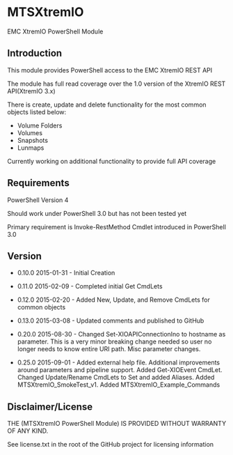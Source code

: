MTSXtremIO
=============
EMC XtremIO PowerShell Module


Introduction
-------
This module provides PowerShell access to the EMC XtremIO REST API

The module has full read coverage over the 1.0 version of the XtremIO REST API(XtremIO 3.x)

There is create, update and delete functionality for the most common objects listed below:

- Volume Folders
- Volumes
- Snapshots
- Lunmaps

Currently working on additional functionality to provide full API coverage


Requirements
-------
PowerShell Version 4

Should work under PowerShell 3.0 but has not been tested yet

Primary requirement is Invoke-RestMethod Cmdlet introduced in PowerShell 3.0


Version
-------
- 0.10.0 2015-01-31 - Initial Creation

- 0.11.0 2015-02-09 - Completed initial Get CmdLets

- 0.12.0 2015-02-20 - Added New, Update, and Remove CmdLets for common objects

- 0.13.0 2015-03-08 - Updated comments and published to GitHub

- 0.20.0 2015-08-30 - Changed Set-XIOAPIConnectionIno to hostname as parameter. This is a very minor breaking change needed so user no longer needs to know entire URI path. Misc parameter changes.

- 0.25.0 2015-09-01 - Added external help file. Additional improvements around parameters and pipeline support. Added Get-XIOEvent CmdLet. Changed Update/Rename CmdLets to Set and added Aliases. Added MTSXtremIO_SmokeTest_v1. Added MTSXtremIO_Example_Commands


Disclaimer/License
-----------
THE (MTSXtremIO PowerShell Module) IS PROVIDED WITHOUT WARRANTY OF ANY KIND.

See license.txt in the root of the GitHub project for licensing information